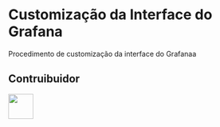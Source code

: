 # Customização da Interface do Grafana

Procedimento de customização da interface do Grafanaa

## Contruibuidor

<table>
    <tr>
        <tr><img src="https://avatars2.githubusercontent.com/u/42282908?s=460&v=4" width="50"></td>
    </tr>
</table>

